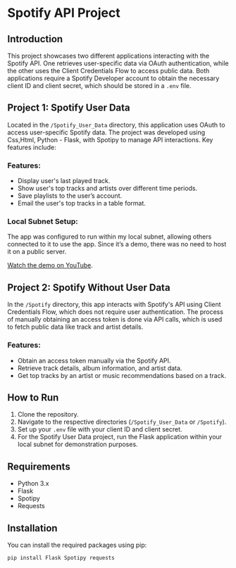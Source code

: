 # Spotify API Project

## Introduction
This project showcases two different applications interacting with the Spotify API. One retrieves user-specific data via OAuth authentication, while the other uses the Client Credentials Flow to access public data. Both applications require a Spotify Developer account to obtain the necessary client ID and client secret, which should be stored in a `.env` file.

## Project 1: Spotify User Data
Located in the `/Spotify_User_Data` directory, this application uses OAuth to access user-specific Spotify data. The project was developed using Css,Html, Python - Flask, with Spotipy to manage API interactions. Key features include:

### Features:
- Display user's last played track.
- Show user's top tracks and artists over different time periods.
- Save playlists to the user’s account.
- Email the user's top tracks in a table format.

### Local Subnet Setup:
The app was configured to run within my local subnet, allowing others connected to it to use the app. Since it’s a demo, there was no need to host it on a public server.

[Watch the demo on YouTube](https://www.youtube.com/watch?v=6bzcADyrt8w).

## Project 2: Spotify Without User Data
In the `/Spotify` directory, this app interacts with Spotify's API using Client Credentials Flow, which does not require user authentication. The process of manually obtaining an access token is done via API calls, which is used to fetch public data like track and artist details.

### Features:
- Obtain an access token manually via the Spotify API.
- Retrieve track details, album information, and artist data.
- Get top tracks by an artist or music recommendations based on a track.

## How to Run
1. Clone the repository.
2. Navigate to the respective directories (`/Spotify_User_Data` or `/Spotify`).
3. Set up your `.env` file with your client ID and client secret.
4. For the Spotify User Data project, run the Flask application within your local subnet for demonstration purposes.

## Requirements
- Python 3.x
- Flask
- Spotipy
- Requests

## Installation
You can install the required packages using pip:

```bash
pip install Flask Spotipy requests

